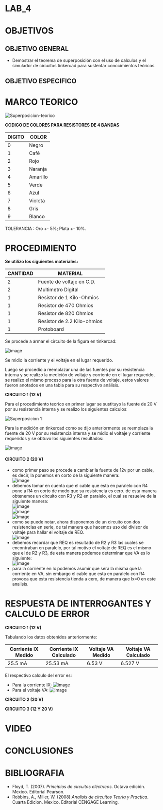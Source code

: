 # LAB_4

# OBJETIVOS

## OBJETIVO GENERAL 
 
* Demostrar el teorema de superposición con el uso de calculos y el simulador de circuitos tinkercad para sustentar conocimientos teóricos.

## OBJETIVO ESPECIFICO


# MARCO TEORICO

![Superposicion-teorico](https://user-images.githubusercontent.com/93361435/147123371-db1ebed1-6591-48df-8a93-772a95f5fedf.jpg)

**CODIGO DE COLORES PARA RESISTORES DE 4 BANDAS** 

| DIGITO | COLOR |
|--------|------------|
| 0 | Negro |
| 1 | Café |
| 2 | Rojo |
| 3 | Naranja |
| 4 | Amarillo |
| 5 | Verde |
| 6 | Azul |
| 7 | Violeta |
| 8 | Gris |
| 9 | Blanco |

TOLERANCIA : Oro +- 5%; Plata +- 10%.


# PROCEDIMIENTO

**Se utilizo los siguientes materiales:** 

| CANTIDAD | MATERIAL |
|--------|------------|
| 2 | Fuente de voltaje en C.D. |
| 2 | Multimetro Digital |
| 1 | Resistor de 1 Kilo-Ohmios |
| 1 | Resistor de 470 Ohmios |
| 1 | Resistor de 820 Ohmios |
| 1 | Resistor de 2.2 Kilo-ohmios |
| 1 | Protoboard |

Se procede a armar el circuito de la figura en tinkercad: 

![image](https://user-images.githubusercontent.com/93361435/147123612-12e60421-4512-4404-b8ea-61c287b838be.png)

Se midio la corriente y el voltaje en el lugar requerido. 

Luego se procedio a reemplazar una de las fuentes por su resistencia interna y se realizo la medición de voltaje y corriente en el lugar requerido, se realizo el mismo proceso para la otra fuente de voltaje, estos valores fueron anotados en una tabla para su respectivo análisis. 

**CIRCUITO 1 (12 V)** 

Para el procedimiento teorico en primer lugar se sustituyo la fuente de 20 V por su resistencia interna y se realizo los siguientes calculos: 

![Superposicion 1](https://user-images.githubusercontent.com/93361435/147174889-344dcbd0-0aa6-46c2-a3be-2339960901ad.png)

Para la medición en tinkercad como se dijo anteriormente se reemplaza la fuente de 20 V por su resistencia interna y se midio el voltaje y corriente requeridos y se obtuvo los siguientes resultados: 

![image](https://user-images.githubusercontent.com/93361435/147174953-51f43e0e-4de2-436b-b4ee-a49962e8312e.png)

#### CIRCUITO 2 (20 V)

- como primer paso se procede a cambiar la fuente de 12v por un cable, es decir, la ponemos en corto de la siguiente manera:  
![image](https://user-images.githubusercontent.com/93398718/147181441-af81e229-35cb-4cb9-95ff-2e56406369e6.png)
- debemos tomar en cuenta que el cable que esta en paralelo con R4 pone a R4 en corto de modo que su resistencia es cero. de esta manera obtenemos un circuito con R3 y R2 en paralelo, el cual se resuelve de la siguiente manera:    
![image](https://user-images.githubusercontent.com/93398718/147181853-d6b3c3a9-3042-46cc-af1d-757946331b81.png)    
![image](https://user-images.githubusercontent.com/93398718/147182083-c108681f-1e35-4b00-9952-25d31e9ca668.png)  
![image](https://user-images.githubusercontent.com/93398718/147182183-bf7b9900-bd59-4426-a14d-db9f2c511544.png)  
- como se puede notar, ahora disponemos de un circuito con dos resistencias en serie, de tal manera que hacemos uso del divisor de voltaje para hallar el voltaje de REQ.      
![image](https://user-images.githubusercontent.com/93398718/147182578-308371d2-0cb1-4eca-aa5b-7e45a39487f1.png)  
- debemos recordar que REQ es resultado de R2 y R3 las cuales se encontraban en paralelo, por tal motivo el voltaje de REQ es el mismo que el de R2 y R3, de esta manera podemos determinar que VA es lo siguiente:    
![image](https://user-images.githubusercontent.com/93398718/147183052-cc71b69e-6b57-4343-ae63-b2fc55d8a8de.png)  
- para la corriente en Ix podemos asumir que sera la misma que la corriente en VA, sin embargo el cable que esta en paralelo con R4 provoca que esta resistencia tienda a cero, de manera que Ix=0 en este analisis.



 


# RESPUESTA DE INTERROGANTES Y CALCULO DE ERROR

**CIRCUITO 1 (12 V)** 

Tabulando los datos obtenidos anteriormente: 

|Corriente IX Medido | Corriente IX Calculado | Voltaje VA Medido | Voltaje VA Calculado|
|--------------------|------------------------|-------------------|---------------------|
| 25.5 mA | 25.53 mA | 6.53 V | 6.527 V|

El respectivo calculo del error es: 

- Para la corriente IX: 
   ![image](https://user-images.githubusercontent.com/93361435/147175507-1af68fc9-069e-4e20-901f-170f7b21f4bb.png)
- Para el voltaje VA: 
   ![image](https://user-images.githubusercontent.com/93361435/147175609-21769281-79f6-49b5-9390-a38f16cd00f3.png)


**CIRCUITO 2 (20 V)**

**CIRCUITO 3 (12 Y 20 V)**



# VIDEO


# CONCLUSIONES


# BIBLIOGRAFIA

- Floyd, T. (2007). *Principios de circuitos eléctricos*. Octava edición. Mexico. Editorial Pearson.
- Robbins, A., Miller, W. (2008) *Analisis de circuitos Teoria y Practica*. Cuarta Edicion. Mexico. Editorial CENGAGE Learning.

